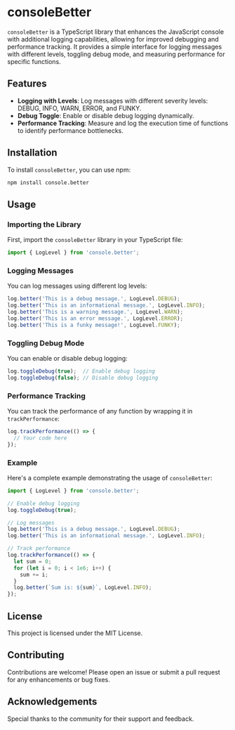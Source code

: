 # consoleBetter

`consoleBetter` is a TypeScript library that enhances the JavaScript console with additional logging capabilities, allowing for improved debugging and performance tracking. It provides a simple interface for logging messages with different levels, toggling debug mode, and measuring performance for specific functions.

## Features

- **Logging with Levels**: Log messages with different severity levels: DEBUG, INFO, WARN, ERROR, and FUNKY.
- **Debug Toggle**: Enable or disable debug logging dynamically.
- **Performance Tracking**: Measure and log the execution time of functions to identify performance bottlenecks.

## Installation

To install `consoleBetter`, you can use npm:

```bash
npm install console.better
```

## Usage

### Importing the Library

First, import the `consoleBetter` library in your TypeScript file:

```typescript
import { LogLevel } from 'console.better';
```

### Logging Messages

You can log messages using different log levels:

```typescript
log.better('This is a debug message.', LogLevel.DEBUG);
log.better('This is an informational message.', LogLevel.INFO);
log.better('This is a warning message.', LogLevel.WARN);
log.better('This is an error message.', LogLevel.ERROR);
log.better('This is a funky message!', LogLevel.FUNKY);
```

### Toggling Debug Mode

You can enable or disable debug logging:

```typescript
log.toggleDebug(true);  // Enable debug logging
log.toggleDebug(false); // Disable debug logging
```

### Performance Tracking

You can track the performance of any function by wrapping it in `trackPerformance`:

```typescript
log.trackPerformance(() => {
  // Your code here
});
```

### Example

Here's a complete example demonstrating the usage of `consoleBetter`:

```typescript
import { LogLevel } from 'console.better';

// Enable debug logging
log.toggleDebug(true);

// Log messages
log.better('This is a debug message.', LogLevel.DEBUG);
log.better('This is an informational message.', LogLevel.INFO);

// Track performance
log.trackPerformance(() => {
  let sum = 0;
  for (let i = 0; i < 1e6; i++) {
    sum += i;
  }
  log.better(`Sum is: ${sum}`, LogLevel.INFO);
});
```

## License

This project is licensed under the MIT License.

## Contributing

Contributions are welcome! Please open an issue or submit a pull request for any enhancements or bug fixes.

## Acknowledgements

Special thanks to the community for their support and feedback.
```